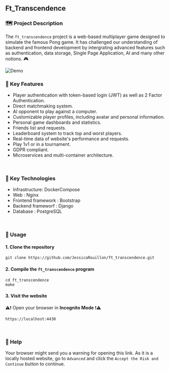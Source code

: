 ## Ft_Transcendence

### 🗺️ Project Description

The `ft_transcendence` project is a web-based multiplayer game designed to simulate the famous Pong game. It has challenged our understanding of backend and frontend development by intergrating advanced features such as authentication, data storage, Single Page Application, AI and many other notions. 🎮

![Demo](./docs/demo.gif)

### 🌟 Key Features

- Player authentication with token-based login (JWT) as well as 2 Factor Authentication.
- Direct matchmaking system.
- AI opponent to play against a computer.
- Customizable player profiles, including avatar and personal information.
- Personal game dashboards and statistics.
- Friends list and requests.
- Leaderboard system to track top and worst players.
- Real-time data of website's performance and requests.
- Play 1v1 or in a tournament.
- GDPR compliant.
- Microservices and multi-container architecture.

<br>

### 🔧 Key Technologies

- Infrastructure: DockerCompose
- Web : Nginx
- Frontend framework : Bootstrap
- Backend frameworf : Django
- Database : PostgreSQL
<br>

### 🚀 Usage

#### 1. Clone the repository

```shell
git clone https://github.com/JessicaRouillon/ft_transcendence.git
```

#### 2. Compile the `ft_transcendence` program

```shell
cd ft_transcendence
make
```

#### 3. Visit the website

⚠️❗ Open your browser in **Incognito Mode** ❗⚠️

```shell
https://localhost:4430
```

<br>

### 🔎 Help

Your browser might send you a warning for opening this link. As it is a locally hosted website, go to `Advanced` and click the `Accept the Risk and Continue` button to continue.
